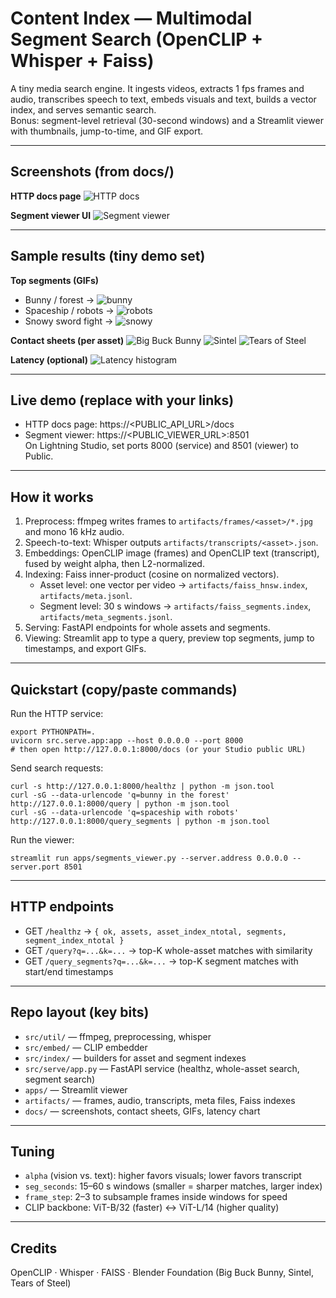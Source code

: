 # Content Index — Multimodal Segment Search (OpenCLIP + Whisper + Faiss)

A tiny media search engine. It ingests videos, extracts 1 fps frames and audio, transcribes speech to text, embeds visuals and text, builds a vector index, and serves semantic search.  
Bonus: segment-level retrieval (30-second windows) and a Streamlit viewer with thumbnails, jump-to-time, and GIF export.

---

## Screenshots (from docs/)

**HTTP docs page**
![HTTP docs](docs/api.png)

**Segment viewer UI**
![Segment viewer](docs/viewer.png)

---

## Sample results (tiny demo set)

**Top segments (GIFs)**
- Bunny / forest → ![bunny](docs/seg_bunny.gif)
- Spaceship / robots → ![robots](docs/seg_robots.gif)
- Snowy sword fight → ![snowy](docs/seg_snowy.gif)

**Contact sheets (per asset)**
![Big Buck Bunny](docs/contact_bbb_640x360.jpg)
![Sintel](docs/contact_sintel_480p.jpg)
![Tears of Steel](docs/contact_tears_720p.jpg)

**Latency (optional)**
![Latency histogram](docs/latency.png)

---

## Live demo (replace with your links)

- HTTP docs page: https://\<PUBLIC_API_URL\>/docs  
- Segment viewer: https://\<PUBLIC_VIEWER_URL\>:8501  
On Lightning Studio, set ports 8000 (service) and 8501 (viewer) to Public.

---

## How it works

1. Preprocess: ffmpeg writes frames to `artifacts/frames/<asset>/*.jpg` and mono 16 kHz audio.
2. Speech-to-text: Whisper outputs `artifacts/transcripts/<asset>.json`.
3. Embeddings: OpenCLIP image (frames) and OpenCLIP text (transcript), fused by weight alpha, then L2-normalized.
4. Indexing: Faiss inner-product (cosine on normalized vectors).
   - Asset level: one vector per video → `artifacts/faiss_hnsw.index`, `artifacts/meta.jsonl`.
   - Segment level: 30 s windows → `artifacts/faiss_segments.index`, `artifacts/meta_segments.jsonl`.
5. Serving: FastAPI endpoints for whole assets and segments.
6. Viewing: Streamlit app to type a query, preview top segments, jump to timestamps, and export GIFs.

---

## Quickstart (copy/paste commands)

Run the HTTP service:
    
    export PYTHONPATH=.
    uvicorn src.serve.app:app --host 0.0.0.0 --port 8000
    # then open http://127.0.0.1:8000/docs (or your Studio public URL)

Send search requests:
    
    curl -s http://127.0.0.1:8000/healthz | python -m json.tool
    curl -sG --data-urlencode 'q=bunny in the forest' http://127.0.0.1:8000/query | python -m json.tool
    curl -sG --data-urlencode 'q=spaceship with robots' http://127.0.0.1:8000/query_segments | python -m json.tool

Run the viewer:
    
    streamlit run apps/segments_viewer.py --server.address 0.0.0.0 --server.port 8501

---

## HTTP endpoints

- GET `/healthz` → `{ ok, assets, asset_index_ntotal, segments, segment_index_ntotal }`
- GET `/query?q=...&k=...` → top-K whole-asset matches with similarity
- GET `/query_segments?q=...&k=...` → top-K segment matches with start/end timestamps

---

## Repo layout (key bits)

- `src/util/` — ffmpeg, preprocessing, whisper
- `src/embed/` — CLIP embedder
- `src/index/` — builders for asset and segment indexes
- `src/serve/app.py` — FastAPI service (healthz, whole-asset search, segment search)
- `apps/` — Streamlit viewer
- `artifacts/` — frames, audio, transcripts, meta files, Faiss indexes
- `docs/` — screenshots, contact sheets, GIFs, latency chart

---

## Tuning

- `alpha` (vision vs. text): higher favors visuals; lower favors transcript
- `seg_seconds`: 15–60 s windows (smaller = sharper matches, larger index)
- `frame_step`: 2–3 to subsample frames inside windows for speed
- CLIP backbone: ViT-B/32 (faster) ↔ ViT-L/14 (higher quality)

---

## Credits

OpenCLIP · Whisper · FAISS · Blender Foundation (Big Buck Bunny, Sintel, Tears of Steel)
